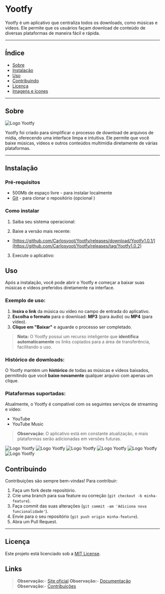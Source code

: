 # Yootfy

Yootfy é um aplicativo que centraliza todos os downloads, como músicas e vídeos. Ele permite que os usuários façam download de conteúdo de diversas plataformas de maneira fácil e rápida.

---

## Índice

- [Sobre](#sobre)
- [Instalação](#instalação)
- [Uso](#uso)
- [Contribuindo](#contribuindo)
- [Licença](#licença)
- [Imagens e ícones](#imagens-e-ícones)

---

## Sobre

![Logo Yootfy](./images/logo.png)
  
Yootfy foi criado para simplificar o processo de download de arquivos de mídia, oferecendo uma interface limpa e intuitiva. Ele permite que você baixe músicas, vídeos e outros conteúdos multimídia diretamente de várias plataformas.



---

## Instalação

### Pré-requisitos

- 500Mb de espaço livre - para instalar localmente
- [Git](https://git-scm.com/) - para clonar o repositório (opcional )

### Como instalar

1. Saiba seu sistema operacional:


2. Baixe a versão mais recente:
- [https://github.com/Carlosyoot/Yootfy/releases/download/Yootfy1.0.1/](https://github.com/Carlosyoot/Yootfy/releases/tag/Yootfy1.0.2)


3. Execute o aplicativo:


## Uso

Após a instalação, você pode abrir o Yootfy e começar a baixar suas músicas e vídeos preferidos diretamente na interface.

### Exemplo de uso:

1. **Insira o link** da música ou vídeo no campo de entrada do aplicativo.
2. **Escolha o formato** para o download: **MP3** (para áudio) ou **MP4** (para vídeo).
3. **Clique em "Baixar"** e aguarde o processo ser completado.

> **Nota:** O Yootfy possui um recurso inteligente que **identifica automaticamente** os links copiados para a área de transferência, facilitando o uso.

### Histórico de downloads:

O Yootfy mantém um **histórico** de todas as músicas e vídeos baixados, permitindo que você **baixe novamente** qualquer arquivo com apenas um clique.

### Plataformas suportadas:

Atualmente, o Yootfy é compatível com os seguintes serviços de streaming e vídeo:

- YouTube
- YouTube Music

> **Observação:** O aplicativo está em constante atualização, e mais plataformas serão adicionadas em versões futuras.

![Logo Yootfy](./images/Image1.PNG)
![Logo Yootfy](./images/Image2.PNG)
![Logo Yootfy](./images/image3.PNG)
![Logo Yootfy](./images/Image4.PNG)
![Logo Yootfy](./images/IMAGE6.jpg)
![Logo Yootfy](./images/image5.PNG)

## Contribuindo

Contribuições são sempre bem-vindas! Para contribuir:

1. Faça um fork deste repositório.
2. Crie uma branch para sua feature ou correção (`git checkout -b minha-feature`).
3. Faça commit das suas alterações (`git commit -am 'Adiciona nova funcionalidade'`).
4. Envie para o seu repositório (`git push origin minha-feature`).
5. Abra um Pull Request.

---

## Licença

Este projeto está licenciado sob a [MIT License](LICENSE).



## Links

> **Observação:**- [Site oficial](https://www.yootfy.com)
> **Observação:**- [Documentação](https://www.yootfy.com/docs)
> **Observação:**- [Contribuições](https://github.com/seu-usuario/yootfy/pulls)

